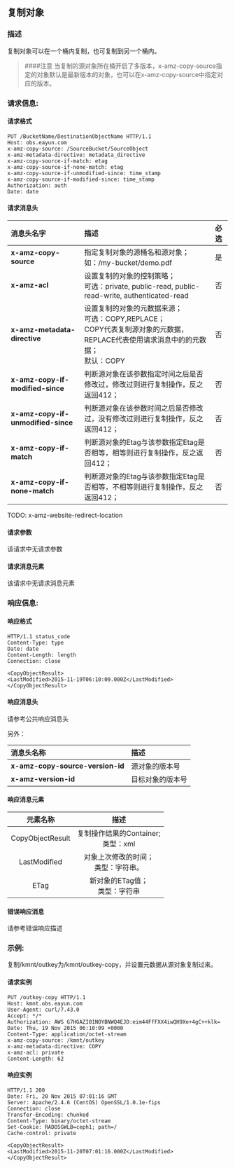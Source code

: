 ## 复制对象

### 描述

复制对象可以在一个桶内复制，也可复制到另一个桶内。

> ####注意
> 当复制的源对象所在桶开启了多版本，x-amz-copy-source指定的对象默认是最新版本的对象，也可以在x-amz-copy-source中指定对应的版本。

### 请求信息:

#### 请求格式

```
PUT /BucketName/DestinationObjectName HTTP/1.1
Host: obs.eayun.com
x-amz-copy-source: /SourceBucket/SourceObject
x-amz-metadata-directive: metadata_directive
x-amz-copy-source-if-match: etag
x-amz-copy-source-if-none-match: etag
x-amz-copy-source-if-unmodified-since: time_stamp
x-amz-copy-source-if-modified-since: time_stamp
Authorization: auth
Date: date
```

#### 请求消息头

| 消息头名字 | 描述 | 必选 |
|  :---  |  :---  |  :---  |
|  **x-amz-copy-source**  |  指定复制对象的源桶名和源对象；<br>如：/my-bucket/demo.pdf  |   是   |
|  **x-amz-acl**  |  设置复制的对象的控制策略；<br>可选：private, public-read, public-read-write, authenticated-read  |   否   |
|  **x-amz-metadata-directive**  |  设置复制的对象的元数据来源；<br>可选：COPY,REPLACE；<br>COPY代表复制源对象的元数据，<br>REPLACE代表使用请求消息中的的元数据；<br>默认：COPY  |   否   |  
|  **x-amz-copy-if-modified-since**  |  判断源对象在该参数指定时间之后是否修改过，修改过则进行复制操作，反之返回412；  |   否   |
|  **x-amz-copy-if-unmodified-since**  |  判断源对象在该参数时间之后是否修改过，没有修改过则进行复制操作，反之返回412；  |   否   |
|  **x-amz-copy-if-match**  |  判断源对象的Etag与该参数指定Etag是否相等，相等则进行复制操作，反之返回412；  |   否   |
|  **x-amz-copy-if-none-match**  |  判断源对象的Etag与该参数指定Etag是否相等，不相等则进行复制操作，反之返回412；  |   否   |

TODO:   x-amz-website-redirect-location
#### 请求参数

该请求中无请求参数
    
#### 请求消息元素

该请求中无请求消息元素
    
### 响应信息:

#### 响应格式

```
HTTP/1.1 status_code
Content-Type: type 
Date: date
Content-Length: length
Connection: close

<CopyObjectResult>
<LastModified>2015-11-19T06:10:09.000Z</LastModified>
</CopyObjectResult>
```

#### 响应消息头

请参考公共响应消息头

另外：

|  消息头名称  |  描述  |
|  :---  |  :---  |
|  **x-amz-copy-source-version-id**  |  源对象的版本号  |
|  **x-amz-version-id**  |  目标对象的版本号  |

#### 响应消息元素

|  元素名称  |  描述  |
|  :---:  |  :---:  |
|  CopyObjectResult  |  复制操作结果的Container;<br>类型：xml  |
|  LastModified  |  对象上次修改的时间；<br>类型：字符串。  |
|  ETag  |  新对象的ETag值；<br>类型：字符串  |

#### 错误响应消息

请参考错误响应描述

### 示例:

复制/kmnt/outkey为/kmnt/outkey-copy，并设置元数据从源对象复制过来。

#### 请求实例

```
PUT /outkey-copy HTTP/1.1
Host: kmnt.obs.eayun.com
User-Agent: curl/7.43.0
Accept: */*
Authorization: AWS G7HGAZI01NOYBNWQ4EJD:eim44FfFXX4iwQH9Xe+4gC++klk=
Date: Thu, 19 Nov 2015 06:10:09 +0000
Content-Type: application/octet-stream
x-amz-copy-source: /kmnt/outkey
x-amz-metadata-directive: COPY
x-amz-acl: private
Content-Length: 62
```

#### 响应实例

```
HTTP/1.1 200 
Date: Fri, 20 Nov 2015 07:01:16 GMT
Server: Apache/2.4.6 (CentOS) OpenSSL/1.0.1e-fips
Connection: close
Transfer-Encoding: chunked
Content-Type: binary/octet-stream
Set-Cookie: RADOSGWLB=ceph1; path=/
Cache-control: private

<CopyObjectResult>
<LastModified>2015-11-20T07:01:16.000Z</LastModified>
</CopyObjectResult>
```